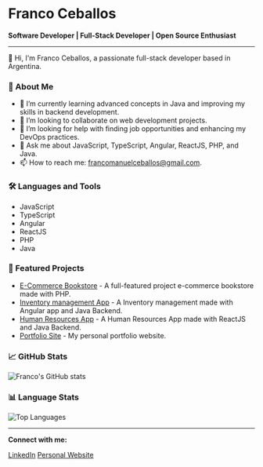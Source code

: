 # Franco Ceballos

**Software Developer | Full-Stack Developer | Open Source Enthusiast**

---

👋 Hi, I'm Franco Ceballos, a passionate full-stack developer based in Argentina.

### 🚀 About Me

- 🌱 I’m currently learning advanced concepts in Java and improving my skills in backend development.
- 👯 I’m looking to collaborate on web development projects.
- 🤔 I’m looking for help with finding job opportunities and enhancing my DevOps practices.
- 💬 Ask me about JavaScript, TypeScript, Angular, ReactJS, PHP, and Java.
- 📫 How to reach me: francomanuelceballos@gmail.com.

### 🛠️ Languages and Tools

- JavaScript
- TypeScript
- Angular
- ReactJS
- PHP
- Java

### 🌟 Featured Projects

- [E-Commerce Bookstore](https://github.com/francomceballos/cloud-bookstore) - A full-featured project e-commerce bookstore made with PHP.
- [Inventory management App](https://github.com/francomceballos/App-FullStack-manejo-de-inventarios) - A Inventory management made with Angular app and Java Backend.
- [Human Resources App](https://github.com/francomceballos/recursos-humanos-app) - A Human Resources App made with ReactJS and Java Backend.
- [Portfolio Site](https://github.com/francomceballos/francomceballos.github.io) - My personal portfolio website.

### 📈 GitHub Stats

![Franco's GitHub stats](https://github-readme-stats.vercel.app/api?username=francomceballos&show_icons=true&theme=radical)

### 📊 Language Stats

![Top Languages](https://github-readme-stats.vercel.app/api/top-langs/?username=francomceballos&layout=compact&theme=radical)

---

**Connect with me:**

[LinkedIn](https://www.linkedin.com/in/francomanuelceballos/) 
[Personal Website](http://francomceballos.github.io/)
